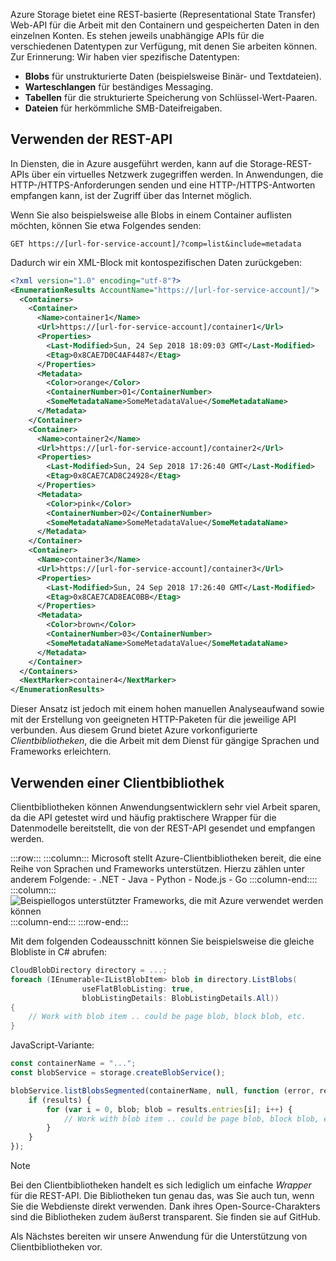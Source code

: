 Azure Storage bietet eine REST-basierte (Representational State Transfer) Web-API für die Arbeit mit den Containern und gespeicherten Daten in den einzelnen Konten. Es stehen jeweils unabhängige APIs für die verschiedenen Datentypen zur Verfügung, mit denen Sie arbeiten können. Zur Erinnerung: Wir haben vier spezifische Datentypen:

- **Blobs** für unstrukturierte Daten (beispielsweise Binär- und Textdateien).
- **Warteschlangen** für beständiges Messaging.
- **Tabellen** für die strukturierte Speicherung von Schlüssel-Wert-Paaren.
- **Dateien** für herkömmliche SMB-Dateifreigaben.

## <a name="using-the-rest-api"></a>Verwenden der REST-API

In Diensten, die in Azure ausgeführt werden, kann auf die Storage-REST-APIs über ein virtuelles Netzwerk zugegriffen werden. In Anwendungen, die HTTP-/HTTPS-Anforderungen senden und eine HTTP-/HTTPS-Antworten empfangen kann, ist der Zugriff über das Internet möglich.

Wenn Sie also beispielsweise alle Blobs in einem Container auflisten möchten, können Sie etwa Folgendes senden:

```http
GET https://[url-for-service-account]/?comp=list&include=metadata
```

Dadurch wir ein XML-Block mit kontospezifischen Daten zurückgeben:

```xml
<?xml version="1.0" encoding="utf-8"?>  
<EnumerationResults AccountName="https://[url-for-service-account]/">  
  <Containers>  
    <Container>  
      <Name>container1</Name>  
      <Url>https://[url-for-service-account]/container1</Url>  
      <Properties>  
        <Last-Modified>Sun, 24 Sep 2018 18:09:03 GMT</Last-Modified>  
        <Etag>0x8CAE7D0C4AF4487</Etag>  
      </Properties>  
      <Metadata>  
        <Color>orange</Color>  
        <ContainerNumber>01</ContainerNumber>  
        <SomeMetadataName>SomeMetadataValue</SomeMetadataName>  
      </Metadata>  
    </Container>  
    <Container>  
      <Name>container2</Name>  
      <Url>https://[url-for-service-account]/container2</Url>  
      <Properties>  
        <Last-Modified>Sun, 24 Sep 2018 17:26:40 GMT</Last-Modified>  
        <Etag>0x8CAE7CAD8C24928</Etag>  
      </Properties>  
      <Metadata>  
        <Color>pink</Color>  
        <ContainerNumber>02</ContainerNumber>  
        <SomeMetadataName>SomeMetadataValue</SomeMetadataName>  
      </Metadata>  
    </Container>  
    <Container>  
      <Name>container3</Name>  
      <Url>https://[url-for-service-account]/container3</Url>  
      <Properties>  
        <Last-Modified>Sun, 24 Sep 2018 17:26:40 GMT</Last-Modified>  
        <Etag>0x8CAE7CAD8EAC0BB</Etag>  
      </Properties>  
      <Metadata>  
        <Color>brown</Color>  
        <ContainerNumber>03</ContainerNumber>  
        <SomeMetadataName>SomeMetadataValue</SomeMetadataName>  
      </Metadata>  
    </Container>  
  </Containers>  
  <NextMarker>container4</NextMarker>  
</EnumerationResults>  
```

Dieser Ansatz ist jedoch mit einem hohen manuellen Analyseaufwand sowie mit der Erstellung von geeigneten HTTP-Paketen für die jeweilige API verbunden. Aus diesem Grund bietet Azure vorkonfigurierte _Clientbibliotheken_, die die Arbeit mit dem Dienst für gängige Sprachen und Frameworks erleichtern.

## <a name="using-a-client-library"></a>Verwenden einer Clientbibliothek

Clientbibliotheken können Anwendungsentwicklern sehr viel Arbeit sparen, da die API getestet wird und häufig praktischere Wrapper für die Datenmodelle bereitstellt, die von der REST-API gesendet und empfangen werden.

:::row:::
    :::column:::
        Microsoft stellt Azure-Clientbibliotheken bereit, die eine Reihe von Sprachen und Frameworks unterstützen. Hierzu zählen unter anderem Folgende: - .NET - Java - Python - Node.js - Go :::column-end:::: :::column:::
        <br> ![Beispiellogos unterstützter Frameworks, die mit Azure verwendet werden können](../media/4-common-tools.png)
    :::column-end:::
:::row-end:::

Mit dem folgenden Codeausschnitt können Sie beispielsweise die gleiche Blobliste in C# abrufen:

```csharp
CloudBlobDirectory directory = ...;
foreach (IEnumerable<IListBlobItem> blob in directory.ListBlobs(
                useFlatBlobListing: true,
                blobListingDetails: BlobListingDetails.All))
{
    // Work with blob item .. could be page blob, block blob, etc.
}
```

JavaScript-Variante:

```javascript
const containerName = "...";
const blobService = storage.createBlobService();

blobService.listBlobsSegmented(containerName, null, function (error, results) {
    if (results) {
        for (var i = 0, blob; blob = results.entries[i]; i++) {
            // Work with blob item .. could be page blob, block blob, etc.
        }
    }
});
```

> [!NOTE]
> Bei den Clientbibliotheken handelt es sich lediglich um einfache _Wrapper_ für die REST-API. Die Bibliotheken tun genau das, was Sie auch tun, wenn Sie die Webdienste direkt verwenden. Dank ihres Open-Source-Charakters sind die Bibliotheken zudem äußerst transparent. Sie finden sie auf GitHub.

Als Nächstes bereiten wir unsere Anwendung für die Unterstützung von Clientbibliotheken vor.